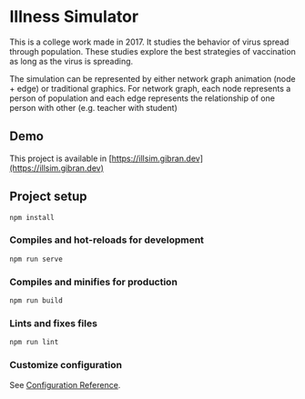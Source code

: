 # Illness Simulator

This is a college work made in 2017. It studies the behavior of virus spread
through population. These studies explore the best strategies of vaccination 
as long as the virus is spreading.

The simulation can be represented by either network graph animation (node + edge) or 
traditional graphics. For network graph, each node represents a person of population and
each edge represents the relationship of one person with other
(e.g. teacher with student)

## Demo

This project is available in [https://illsim.gibran.dev](https://illsim.gibran.dev)

## Project setup
```
npm install
```

### Compiles and hot-reloads for development
```
npm run serve
```

### Compiles and minifies for production
```
npm run build
```

### Lints and fixes files
```
npm run lint
```

### Customize configuration
See [Configuration Reference](https://cli.vuejs.org/config/).
